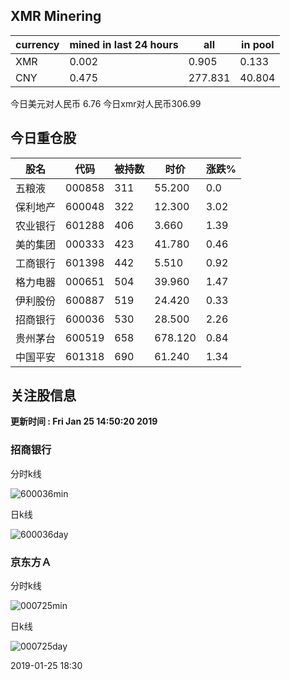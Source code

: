 ## XMR Minering

|currency|mined in last 24 hours|all|in pool|
|---|---|---|---|
|XMR|0.002|0.905|0.133|
|CNY|0.475|277.831|40.804|

今日美元对人民币 6.76	今日xmr对人民币306.99


## 今日重仓股 

|股名|代码|被持数|时价|涨跌%|
|---|---|---|---|---|
|五粮液|000858|311|55.200|0.0|
|保利地产|600048|322|12.300|3.02|
|农业银行|601288|406|3.660|1.39|
|美的集团|000333|423|41.780|0.46|
|工商银行|601398|442|5.510|0.92|
|格力电器|000651|504|39.960|1.47|
|伊利股份|600887|519|24.420|0.33|
|招商银行|600036|530|28.500|2.26|
|贵州茅台|600519|658|678.120|0.84|
|中国平安|601318|690|61.240|1.34|

## 关注股信息
**更新时间 : Fri Jan 25 14:50:20 2019**
### 招商银行 
分时k线

![600036min](http://image.sinajs.cn/newchart/min/n/sh600036.gif)

日k线

![600036day](http://image.sinajs.cn/newchart/daily/n/sh600036.gif)

### 京东方Ａ 
分时k线

![000725min](http://image.sinajs.cn/newchart/min/n/sz000725.gif)

日k线

![000725day](http://image.sinajs.cn/newchart/daily/n/sz000725.gif)

2019-01-25 18:30